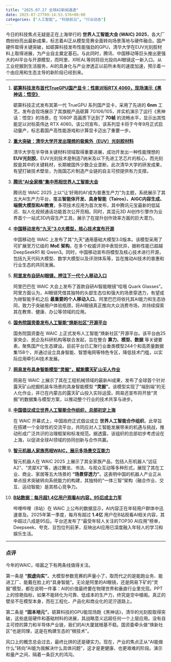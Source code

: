 ```yaml
---
title: "2025.07.27 全球AI新闻速递"
date: 2025-07-27T09:14:53.576+08:00
categories: ["人工智能", "科技前沿", "行业动态"]
---
```


今日的科技焦点无疑是正在上海举行的 **世界人工智能大会 (WAIC) 2025**，各大厂商纷纷亮出最新成果，标志着AI正从模型竞赛全面转向场景落地与硬件融合。国产硬件取得关键突破，如砺算科技发布性能强劲的GPU，清华大学在EUV光刻胶材料上取得进展，为产业自主奠定基石。与此同时，腾讯、中国移动等巨头推出更强大的AI平台与开源模型，而阿里、XREAL等则将目光投向AI眼镜这一新入口。从工业挖掘到生活服务，AI的具身化与产业渗透正以前所未有的速度加速，预示着一个由应用和生态主导的新阶段已经到来。

---

1.  [**砺算科技发布首代TrueGPU国产显卡：性能对标RTX 4060，现场演示《黑神话：悟空》**](https://www.ithome.com/0/870/979.htm)

    砺算科技正式发布其第一代 TrueGPU 系列国产显卡，采用了先进的 **6nm** 工艺。发布会现场展示了其旗舰产品砺算 7G106/105，并实机演示了运行《黑神话：悟空》的场景，在 1080P 高画质下达到了 **70帧** 的流畅水平，显示出其性能足以对标英伟达 RTX 4060。该公司宣布，该系列显卡将于今年9月正式启动量产，标志着国产高性能游戏和计算显卡迈出了重要一步。

2.  [**重大突破：清华大学开发出理想的极紫外（EUV）光刻胶材料**](https://www.ithome.com/0/870/979.htm)

    清华大学在半导体关键材料领域取得重要进展，成功开发出一种性能理想的 **EUV光刻胶**。EUV光刻技术是制造7纳米及以下先进工艺芯片的核心，而光刻胶是其中的关键耗材，长期被国外少数企业垄断。此次清华大学的研发成果，有望打破技术壁垒，为我国芯片制造产业链的自主可控提供有力支撑。

3.  [**腾讯“AI全家桶”集中亮相世界人工智能大会**](https://36kr.com/newsflashes/3396468728351107?f=rss)

    腾讯在 WAIC 2025 上以“让‘好用的AI’成为普惠生产力”为主题，系统展示了其五大AI生产力平台，覆盖**智能体开发、具身智能（Tairos）、AIGC内容生成、端侧大模型和AI教育**。多项技术应用为首次发布，其中腾讯元宝最新的低延迟、拟人化视频通话功能首次公开亮相。同时，其混元3D AI创作引擎作为业界首个一站式3D内容生产工具，展示了在提升创作效率方面的巨大潜力。

4.  [**中国移动发布“九天”3.0大模型，核心技术宣布开源**](https://www.ithome.com/0/870/968.htm)

    中国移动在 WAIC 上发布了其“九天”通用基础大模型3.0版本。该模型采用了可扩展至万亿级的 **MoE 架构**，在多个权威评测中表现优异，据称性能已超越 DeepSeekR1 和 Qwen3。同时，中国移动宣布将模型及核心技术进行开源，包括九天代码大模型、数学大模型以及评测体系等，旨在推动AI技术的普惠和行业生态的共同发展。

5.  [**阿里发布自研AI眼镜，押注下一代个人移动入口**](https://www.ithome.com/0/870/941.htm)

    阿里巴巴在 WAIC 大会上发布了首款自研AI智能眼镜“哇哦 Quark Glasses”。阿里方面认为，AI眼镜凭借其独特的头部生态位和强大的场景穿透力，有望成为继智能手机之后 **最重要的个人移动入口**。阿里巴巴将依托其AI能力和生态协同，致力于突破用户体验瓶颈，将AI眼镜真正推向大众消费市场，并持续探索其在教育、健康、办公等领域的应用。

6.  [**国务院国资委发布人工智能“焕新社区”开源平台**](https://www.ithome.com/0/870/978.htm)

    国务院国资委在 WAIC 上正式发布人工智能“焕新社区”开源平台。该平台由25家央企、民企及科研机构等联合发起，旨在整合 **算力、模型、数据** 等关键要素，聚焦国产化生态建设。目前平台已汇聚行业垂类模型244个和高质量数据集158个，并通过设立具身智能、智慧电网等特色专区，降低技术门槛，以实际应用牵引AI技术发展。

7.  [**网易发布具身智能模型“灵掘”，赋能露天矿山无人作业**](https://36kr.com/newsflashes/3395609466800260?f=rss)

    网易在 WAIC 上展示了其在工程机械领域的最新AI成果，发布了全球首个针对露天矿山挖掘机装车场景的具身智能模型 **“灵掘”**。该模型实现了“端到端”的无人化作业，并已在内蒙古的露天矿山投入实际运营。网易还宣布将开放“灵掘”的数据集与模型方案，以推动整个行业的技术共享与进步。

8.  [**中国倡议成立世界人工智能合作组织，总部初定上海**](https://www.ithome.com/0/870/979.htm)

    在 WAIC 开幕式上，中国政府正式倡议成立 **世界人工智能合作组织**。此举旨在搭建一个全球性的交流平台，共同应对人工智能发展带来的机遇与挑战，推动形成广泛共识的治理框架和标准规范。据透露，该组织的总部初步考虑设在上海，以促进全球AI领域的协同创新与合作共赢。

9.  [**智元机器人家族亮相WAIC，展示多场景交互能力**](https://www.ithome.com/0/870/916.htm)

    智元机器人在 WAIC 2025 上展示了其全家族产品，包括人形机器人“远征A2”、“灵犀X2”等，通过舞龙、书法、与观众互动等多种形式，展现了其在工业、商业、家居等五大场景的 **“场景穿透力”**。这表明中国的机器人产业正从单点技术突破转向系统能力的构建，其独特的“一体三智”架构（融合作业、交互、运动智能）是其核心竞争力。

10. [**B站数据：每月超1.4亿用户观看AI内容，95后成主力军**](https://36kr.com/newsflashes/3395562388801668?f=rss)

    哔哩哔哩（B站）在 WAIC 上公布的数据显示，AI内容正在年轻用户群体中迅速普及。2025年第一季度，每月有超过 **1.4亿** 用户在B站观看AI相关内容，其中超过八成是95后。平台还发布了“最受年轻人关注的TOP30 AI应用”榜单，Deepseek、夸克、豆包位列前茅，反映出AI应用已深度融入年轻人的学习和娱乐生活。

---

### **点评**

今年的WAIC，喧嚣之下有两条线值得关注。

第一条是 **“脱虚向实”**。大模型参数竞赛的声量小了，取而代之的是能跑业务、能进工厂、能戴在脸上的“具身智能”。无论是阿里的AI眼镜，还是网易下矿的“灵掘”模型，都在说明一件事：AI的价值最终要在物理世界和垂直行业里兑现。PPT上的惊艳指标，如果不能转化为可靠、低成本的生产力，终究是空中楼阁。真正的壁垒不在模型本身，而在工程化、产品化和商业化的泥泞道路上。

第二条是 **“固本培元”**。砺算科技的GPU能现场跑《黑神话》，清华的光刻胶取得突破，这些底层硬件和基础材料的进展，其战略意义远超任何一个上层应用。没有自主可控的算力和半导体产业链，我们的AI大厦就根基不稳。国资委牵头做“焕新社区”也是同理，这是在构建生态的“根技术”。

风口上的概念总会过去，最终比拼的还是硬实力。现在，产业的焦点正从“AI能做什么”转向“AI能为我解决什么具体问题”，这才是更健康、也更艰难的阶段。演示和量产之间，隔着一条巨大的鸿沟。